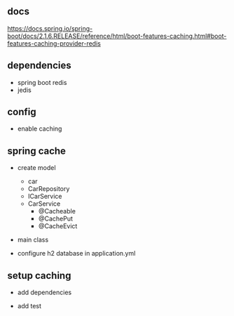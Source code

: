 ## docs

https://docs.spring.io/spring-boot/docs/2.1.6.RELEASE/reference/html/boot-features-caching.html#boot-features-caching-provider-redis

## dependencies

- spring boot redis
- jedis

## config

- enable caching

## spring cache

- create model
    - car
    - CarRepository
    - ICarService
    - CarService
        - @Cacheable
        - @CachePut
        - @CacheEvict

- main class

- configure h2 database in application.yml

## setup caching

- add dependencies

- add test